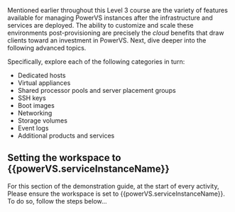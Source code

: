 Mentioned earlier throughout this Level 3 course are the variety of features available for managing PowerVS instances after the infrastructure and services are deployed. The ability to customize and scale these environments post-provisioning are precisely the *cloud* benefits that draw clients toward an investment in PowerVS. Next, dive deeper into the following advanced topics.

Specifically, explore each of the following categories in turn: 

- Dedicated hosts
- Virtual appliances
- Shared processor pools and server placement groups
- SSH keys
- Boot images
- Networking
- Storage volumes
- Event logs
- Additional products and services

## Setting the workspace to {{powerVS.serviceInstanceName}}

For this section of the demonstration guide, at the start of every activity, Please ensure the workspace is set to {{powerVS.serviceInstanceName}}. To do so, follow the steps below...

